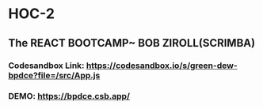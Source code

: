 # HOC-2

## The REACT BOOTCAMP~ BOB ZIROLL(SCRIMBA)

### Codesandbox Link: https://codesandbox.io/s/green-dew-bpdce?file=/src/App.js

### DEMO: https://bpdce.csb.app/
